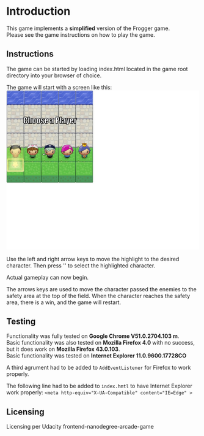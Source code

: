 
# Introduction
This game implements a __simplified__ version of the Frogger game.  
Please see the game instructions on how to play the game.

## Instructions
The game can be started by loading index.html located in the game root 
directory into your browser of choice.

The game will start with a screen like this:
![Start screen](/images/start.png)

Use the left and right arrow keys to move the highlight to the desired 
character.  Then press '<Enter>' to select the highlighted character.

Actual gameplay can now begin.

The arrows keys are used to move the character passed the enemies to the 
safety area at the top of the field.  When the character reaches the safety
area, there is a win, and the game will restart.  

## Testing
Functionality was fully tested on **Google Chrome V51.0.2704.103 m**.  
Basic functionality was also tested on **Mozilla Firefox 4.0**
with no success, but it does work on **Mozilla Firefox 43.0.103**.  
Basic functionality was tested on **Internet Explorer 11.0.9600.17728CO**

A third agrument had to be added to `AddEventListener` for Firefox to work
properly.

The following line had to be added to `index.hmtl` to have Internet Explorer
work properly:
`
	<meta http-equiv="X-UA-Compatible" content="IE=Edge" >
`

## Licensing
Licensing per Udacity frontend-nanodegree-arcade-game